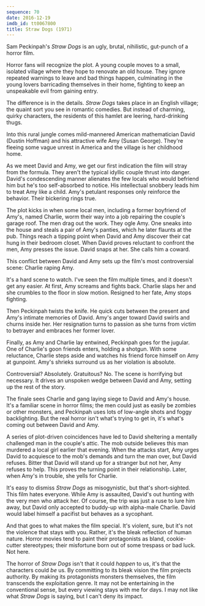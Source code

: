 ```yaml
---
sequence: 70
date: 2016-12-19
imdb_id: tt0067800
title: Straw Dogs (1971)
---
```


Sam Peckinpah's _Straw Dogs_ is an ugly, brutal, nihilistic, gut-punch of a horror film.

Horror fans will recognize the plot. A young couple moves to a small, isolated village where they hope to renovate an old house. They ignore repeated warnings to leave and bad things happen, culminating in the young lovers barricading themselves in their home, fighting to keep an unspeakable evil from gaining entry.

The difference is in the details. _Straw Dogs_ takes place in an English village; the quaint sort you see in romantic comedies. But instead of charming, quirky characters, the residents of this hamlet are leering, hard-drinking thugs.

Into this rural jungle comes mild-mannered American mathematician David (Dustin Hoffman) and his attractive wife Amy (Susan George). They're fleeing some vague unrest in America and the village is her childhood home.

As we meet David and Amy, we get our first indication the film will stray from the formula. They aren't the typical idyllic couple thrust into danger. David's condescending manner alienates the few locals who would befriend him but he's too self-absorbed to notice. His intellectual snobbery leads him to treat Amy like a child. Amy's petulant responses only reinforce the behavior. Their bickering rings true.

The plot kicks in when some local men, including a former boyfriend of Amy's, named Charlie, worm their way into a job repairing the couple's garage roof. The men drag out the work. They ogle Amy. One sneaks into the house and steals a pair of Amy's panties, which he later flaunts at the pub. Things reach a tipping point when David and Amy discover their cat hung in their bedroom closet. When David proves reluctant to confront the men, Amy presses the issue. David snaps at her. She calls him a coward.

This conflict between David and Amy sets up the film's most controversial scene: Charlie raping Amy.

It's a hard scene to watch. I've seen the film multiple times, and it doesn't get any easier. At first, Amy screams and fights back. Charlie slaps her and she crumbles to the floor in slow motion. Resigned to her fate, Amy stops fighting.

Then Peckinpah twists the knife. He quick cuts between the present and Amy's intimate memories of David. Amy's anger toward David swirls and churns inside her. Her resignation turns to passion as she turns from victim to betrayer and embraces her former lover.

Finally, as Amy and Charlie lay entwined, Peckinpah goes for the jugular. One of Charlie's goon friends enters, holding a shotgun. With some reluctance, Charlie steps aside and watches his friend force himself on Amy at gunpoint. Amy's shrieks surround us as her violation is absolute.

Controversial? Absolutely. Gratuitous? No. The scene is horrifying but necessary. It drives an unspoken wedge between David and Amy, setting up the rest of the story.

The finale sees Charlie and gang laying siege to David and Amy's house. It's a familiar scene in horror films; the men could just as easily be zombies or other monsters, and Peckinpah uses lots of low-angle shots and foggy backlighting. But the real horror isn't what's trying to get in, it's what's coming out between David and Amy.

A series of plot-driven coincidences have led to David sheltering a mentally challenged man in the couple's attic. The mob outside believes this man murdered a local girl earlier that evening. When the attacks start, Amy urges David to acquiesce to the mob's demands and turn the man over, but David refuses. Bitter that David will stand up for a stranger but not her, Amy refuses to help. This proves the turning point in their relationship. Later, when Amy's in trouble, she yells for Charlie.

It's easy to dismiss _Straw Dogs_ as misogynistic, but that's short-sighted. This film hates everyone. While Amy is assaulted, David's out hunting with the very men who attack her. Of course, the trip was just a ruse to lure him away, but David only accepted to buddy-up with alpha-male Charlie. David would label himself a pacifist but behaves as a sycophant.

And that goes to what makes the film special. It's violent, sure, but it's not the violence that stays with you. Rather, it's the bleak reflection of human nature. Horror movies tend to paint their protagonists as bland, cookie-cutter stereotypes; their misfortune born out of some trespass or bad luck. Not here.

The horror of _Straw Dogs_ isn't that it could _happen_ to us, it's that the characters could _be_ us. By committing to its bleak vision the film projects authority. By making its protagonists monsters themselves, the film transcends the exploitation genre. It may not be entertaining in the conventional sense, but every viewing stays with me for days. I may not like what _Straw Dogs_ is saying, but I can't deny its impact.